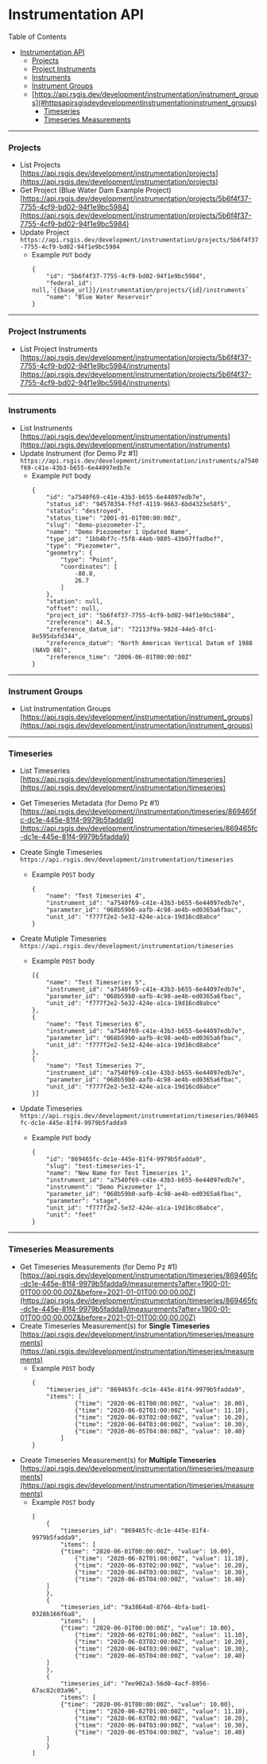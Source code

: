 # Instrumentation API

Table of Contents
- [Instrumentation API](#instrumentation-api)
    - [Projects](#projects)
    - [Project Instruments](#project-instruments)
    - [Instruments](#instruments)
    - [Instrument Groups](#instrument-groups)
  - [https://api.rsgis.dev/development/instrumentation/instrument_groups](#httpsapirsgisdevdevelopmentinstrumentationinstrument_groups)
    - [Timeseries](#timeseries)
    - [Timeseries Measurements](#timeseries-measurements)

---
### Projects
- List Projects \
  [https://api.rsgis.dev/development/instrumentation/projects](https://api.rsgis.dev/development/instrumentation/projects)
- Get Project (Blue Water Dam Example Project) \
  [https://api.rsgis.dev/development/instrumentation/projects/5b6f4f37-7755-4cf9-bd02-94f1e9bc5984](https://api.rsgis.dev/development/instrumentation/projects/5b6f4f37-7755-4cf9-bd02-94f1e9bc5984)
- Update Project \
  `https://api.rsgis.dev/development/instrumentation/projects/5b6f4f37-7755-4cf9-bd02-94f1e9bc5984`
    - Example `PUT` body
        ```
        {
            "id": "5b6f4f37-7755-4cf9-bd02-94f1e9bc5984",
            "federal_id": null,`{{base_url}}/instrumentation/projects/{id}/instruments`
            "name": "Blue Water Reservoir"
        }
        ```
---
### Project Instruments
- List Project Instruments \
  [https://api.rsgis.dev/development/instrumentation/projects/5b6f4f37-7755-4cf9-bd02-94f1e9bc5984/instruments](https://api.rsgis.dev/development/instrumentation/projects/5b6f4f37-7755-4cf9-bd02-94f1e9bc5984/instruments)

---
### Instruments
- List Instruments \
  [https://api.rsgis.dev/development/instrumentation/instruments](https://api.rsgis.dev/development/instrumentation/instruments)
- Update Instrument (for Demo Pz #1) \
  `https://api.rsgis.dev/development/instrumentation/instruments/a7540f69-c41e-43b3-b655-6e44097edb7e`
    - Example `PUT` body
        ```
        {
            "id": "a7540f69-c41e-43b3-b655-6e44097edb7e",
            "status_id": "94578354-ffdf-4119-9663-6bd4323e58f5",
            "status": "destroyed",
            "status_time": "2001-01-01T00:00:00Z",
            "slug": "demo-piezometer-1",
            "name": "Demo Piezometer 1 Updated Name",
            "type_id": "1bb4bf7c-f5f8-44eb-9805-43b07ffadbef",
            "type": "Piezometer",
            "geometry": {
                "type": "Point",
                "coordinates": [
                    -80.8,
                    26.7
                ]
            },
            "station": null,
            "offset": null,
            "project_id": "5b6f4f37-7755-4cf9-bd02-94f1e9bc5984",
            "zreference": 44.5,
            "zreference_datum_id": "72113f9a-982d-44e5-8fc1-8e595dafd344",
            "zreference_datum": "North American Vertical Datum of 1988 (NAVD 88)",
            "zreference_time": "2006-06-01T00:00:00Z"
        }
        ```
---
### Instrument Groups
- List Instrumentation Groups \
  [https://api.rsgis.dev/development/instrumentation/instrument_groups](https://api.rsgis.dev/development/instrumentation/instrument_groups)
---
### Timeseries
- List Timeseries \
  [https://api.rsgis.dev/development/instrumentation/timeseries](https://api.rsgis.dev/development/instrumentation/timeseries)
- Get Timeseries Metadata (for Demo Pz #1) \
  [https://api.rsgis.dev/development//instrumentation/timeseries/869465fc-dc1e-445e-81f4-9979b5fadda9](https://api.rsgis.dev/development/instrumentation/timeseries/869465fc-dc1e-445e-81f4-9979b5fadda9)

- Create Single Timeseries \
  `https://api.rsgis.dev/development/instrumentation/timeseries`
    - Example `POST` body
        ```
        {
            "name": "Test Timeseries 4",
            "instrument_id": "a7540f69-c41e-43b3-b655-6e44097edb7e",
            "parameter_id": "068b59b0-aafb-4c98-ae4b-ed0365a6fbac",
            "unit_id": "f777f2e2-5e32-424e-a1ca-19d16cd8abce"
        }
        ```
- Create Mutiple Timeseries \
  `https://api.rsgis.dev/development/instrumentation/timeseries`
    - Example `POST` body
        ```
        [{
            "name": "Test Timeseries 5",
            "instrument_id": "a7540f69-c41e-43b3-b655-6e44097edb7e",
            "parameter_id": "068b59b0-aafb-4c98-ae4b-ed0365a6fbac",
            "unit_id": "f777f2e2-5e32-424e-a1ca-19d16cd8abce"
        },
        {
            "name": "Test Timeseries 6",
            "instrument_id": "a7540f69-c41e-43b3-b655-6e44097edb7e",
            "parameter_id": "068b59b0-aafb-4c98-ae4b-ed0365a6fbac",
            "unit_id": "f777f2e2-5e32-424e-a1ca-19d16cd8abce"
        },
        {
            "name": "Test Timeseries 7",
            "instrument_id": "a7540f69-c41e-43b3-b655-6e44097edb7e",
            "parameter_id": "068b59b0-aafb-4c98-ae4b-ed0365a6fbac",
            "unit_id": "f777f2e2-5e32-424e-a1ca-19d16cd8abce"
        }]
        ```
- Update Timeseries \
  `https://api.rsgis.dev/development/instrumentation/timeseries/869465fc-dc1e-445e-81f4-9979b5fadda9`
    - Example `PUT` body
        ```
        {
            "id": "869465fc-dc1e-445e-81f4-9979b5fadda9",
            "slug": "test-timeseries-1",
            "name": "New Name for Test Timeseries 1",
            "instrument_id": "a7540f69-c41e-43b3-b655-6e44097edb7e",
            "instrument": "Demo Piezometer 1",
            "parameter_id": "068b59b0-aafb-4c98-ae4b-ed0365a6fbac",
            "parameter": "stage",
            "unit_id": "f777f2e2-5e32-424e-a1ca-19d16cd8abce",
            "unit": "feet"
        }
        ```
---
### Timeseries Measurements
- Get Timeseries Measurements (for Demo Pz #1) \
  [https://api.rsgis.dev/development/instrumentation/timeseries/869465fc-dc1e-445e-81f4-9979b5fadda9/measurements?after=1900-01-01T00:00:00.00Z&before=2021-01-01T00:00:00.00Z](https://api.rsgis.dev/development/instrumentation/timeseries/869465fc-dc1e-445e-81f4-9979b5fadda9/measurements?after=1900-01-01T00:00:00.00Z&before=2021-01-01T00:00:00.00Z)
- Create Timeseries Measurement(s) for **Single Timeseries** \
  [https://api.rsgis.dev/development/instrumentation/timeseries/measurements](https://api.rsgis.dev/development/instrumentation/timeseries/measurements)
    - Example `POST` body
        ```
        {
            "timeseries_id": "869465fc-dc1e-445e-81f4-9979b5fadda9",
            "items": [
                    {"time": "2020-06-01T00:00:00Z", "value": 10.00},
                    {"time": "2020-06-02T01:00:00Z", "value": 11.10},
                    {"time": "2020-06-03T02:00:00Z", "value": 10.20},
                    {"time": "2020-06-04T03:00:00Z", "value": 10.30},
                    {"time": "2020-06-05T04:00:00Z", "value": 10.40}
                ]
        }
        ```
- Create Timeseries Measurement(s) for **Multiple Timeseries** \
  [https://api.rsgis.dev/development/instrumentation/timeseries/measurements](https://api.rsgis.dev/development/instrumentation/timeseries/measurements)
    - Example `POST` body
        ```
        [
            {
                "timeseries_id": "869465fc-dc1e-445e-81f4-9979b5fadda9",
                "items": [
                {"time": "2020-06-01T00:00:00Z", "value": 10.00},
                    {"time": "2020-06-02T01:00:00Z", "value": 11.10},
                    {"time": "2020-06-03T02:00:00Z", "value": 10.20},
                    {"time": "2020-06-04T03:00:00Z", "value": 10.30},
                    {"time": "2020-06-05T04:00:00Z", "value": 10.40}
            ]
            },
            {
                "timeseries_id": "9a3864a8-8766-4bfa-bad1-0328b166f6a8",
                "items": [
                {"time": "2020-06-01T00:00:00Z", "value": 10.00},
                    {"time": "2020-06-02T01:00:00Z", "value": 11.10},
                    {"time": "2020-06-03T02:00:00Z", "value": 10.20},
                    {"time": "2020-06-04T03:00:00Z", "value": 10.30},
                    {"time": "2020-06-05T04:00:00Z", "value": 10.40}
            ]
            },
            {
                "timeseries_id": "7ee902a3-56d0-4acf-8956-67ac82c03a96",
                "items": [
                {"time": "2020-06-01T00:00:00Z", "value": 10.00},
                    {"time": "2020-06-02T01:00:00Z", "value": 11.10},
                    {"time": "2020-06-03T02:00:00Z", "value": 10.20},
                    {"time": "2020-06-04T03:00:00Z", "value": 10.30},
                    {"time": "2020-06-05T04:00:00Z", "value": 10.40}
            ]
            }
        ]
        ```
